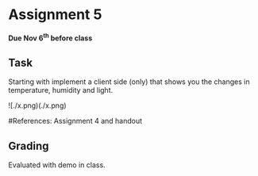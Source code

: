 # Assignment 5
**Due Nov 6<sup>th</sup> before class**

## Task 
Starting with
implement a client side (only) that shows you the changes in
temperature, humidity and light. 

![./x.png)(./x.png)

#References:
 Assignment 4 and handout


## Grading
Evaluated with demo in class.
